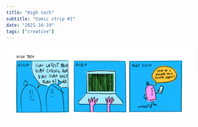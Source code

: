 ```yaml
---
title: "High tech"
subtitle: "Comic strip #1"
date: "2021-10-19"
tags: ["creative"]
---
```


![3-panel comic strip about the struggle Robin has with phones](/public/img/20211019-high-tech.webp)
